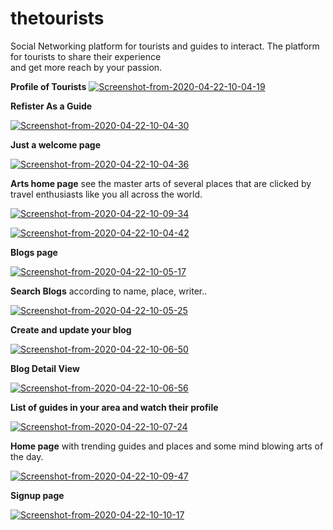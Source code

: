 # thetourists  

Social Networking platform for tourists and guides to interact. The platform for tourists to share their experience  
and get more reach by your passion.

**Profile of Tourists**
<a href="https://ibb.co/BB6z0r1"><img src="https://i.ibb.co/VTCjfQK/Screenshot-from-2020-04-22-10-04-19.png" alt="Screenshot-from-2020-04-22-10-04-19" border="0"></a>  

**Refister As a Guide**  

<a href="https://ibb.co/DpTRYB7"><img src="https://i.ibb.co/q5VrCHR/Screenshot-from-2020-04-22-10-04-30.png" alt="Screenshot-from-2020-04-22-10-04-30" border="0"></a>

**Just a welcome page**

<a href="https://ibb.co/9tkbxnh"><img src="https://i.ibb.co/74dn3vQ/Screenshot-from-2020-04-22-10-04-36.png" alt="Screenshot-from-2020-04-22-10-04-36" border="0"></a>

**Arts home page** see the master arts of several places that are clicked by travel enthusiasts like you all across the world.

<a href="https://ibb.co/YjLsBp4"><img src="https://i.ibb.co/F7DT4gk/Screenshot-from-2020-04-22-10-09-34.png" alt="Screenshot-from-2020-04-22-10-09-34" border="0"></a>

<a href="https://ibb.co/CWCmVvR"><img src="https://i.ibb.co/1by7RKF/Screenshot-from-2020-04-22-10-04-42.png" alt="Screenshot-from-2020-04-22-10-04-42" border="0"></a>

**Blogs page**

<a href="https://ibb.co/997fMDJ"><img src="https://i.ibb.co/rGVLWjg/Screenshot-from-2020-04-22-10-05-17.png" alt="Screenshot-from-2020-04-22-10-05-17" border="0"></a>

**Search Blogs** according to name, place, writer..  

<a href="https://ibb.co/FWSfyXL"><img src="https://i.ibb.co/3sD8jv9/Screenshot-from-2020-04-22-10-05-25.png" alt="Screenshot-from-2020-04-22-10-05-25" border="0"></a>

**Create and update your blog**

<a href="https://ibb.co/Bjb0SsR"><img src="https://i.ibb.co/J2VDMkP/Screenshot-from-2020-04-22-10-06-50.png" alt="Screenshot-from-2020-04-22-10-06-50" border="0"></a>

**Blog Detail View**

<a href="https://ibb.co/dg4DWTZ"><img src="https://i.ibb.co/0tyrD75/Screenshot-from-2020-04-22-10-06-56.png" alt="Screenshot-from-2020-04-22-10-06-56" border="0"></a>

**List of guides in your area and watch their profile**

<a href="https://ibb.co/92jpXbw"><img src="https://i.ibb.co/tc5HfqZ/Screenshot-from-2020-04-22-10-07-24.png" alt="Screenshot-from-2020-04-22-10-07-24" border="0"></a>

**Home page** with trending guides and places and some mind blowing arts of the day.

<a href="https://ibb.co/XYwtyCV"><img src="https://i.ibb.co/phmdWLn/Screenshot-from-2020-04-22-10-09-47.png" alt="Screenshot-from-2020-04-22-10-09-47" border="0"></a>

**Signup page**

<a href="https://ibb.co/7jmFLXc"><img src="https://i.ibb.co/HB8Q3Vv/Screenshot-from-2020-04-22-10-10-17.png" alt="Screenshot-from-2020-04-22-10-10-17" border="0"></a>
